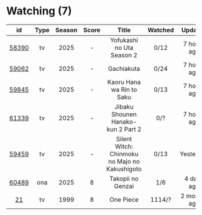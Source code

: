 # Watching (7)

|                      id                      | Type | Season | Score |                     Title                     | Watched |    Updated   | Start Date |
| :------------------------------------------: | :--: | :----: | :---: | :-------------------------------------------: | :-----: | :----------: | :--------: |
| [58390](https://myanimelist.net/anime/58390) |  tv  |  2025  |   -   |           Yofukashi no Uta Season 2           |   0/12  |  7 hours ago | 07/07/2025 |
| [59062](https://myanimelist.net/anime/59062) |  tv  |  2025  |   -   |                   Gachiakuta                  |   0/24  |  7 hours ago | 07/07/2025 |
| [59845](https://myanimelist.net/anime/59845) |  tv  |  2025  |   -   |           Kaoru Hana wa Rin to Saku           |   0/13  |  7 hours ago | 07/07/2025 |
| [61339](https://myanimelist.net/anime/61339) |  tv  |  2025  |   -   |       Jibaku Shounen Hanako-kun 2 Part 2      |   0/?   |  7 hours ago | 07/07/2025 |
| [59459](https://myanimelist.net/anime/59459) |  tv  |  2025  |   -   | Silent Witch: Chinmoku no Majo no Kakushigoto |   0/13  |   Yesterday  |      -     |
| [60489](https://myanimelist.net/anime/60489) |  ona |  2025  |   8   |               Takopii no Genzai               |   1/6   |  4 days ago  | 07/03/2025 |
|    [21](https://myanimelist.net/anime/21)    |  tv  |  1999  |   8   |                   One Piece                   |  1114/? | 2 months ago | 01/01/2013 |